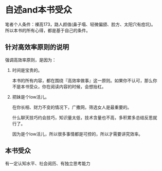 # 自述and本书受众

笔者个人条件：裸高173，路人颜值(鼻子塌、轻微偏颌、脸方、太阳穴有痘坑)。所以本书的所有心得，都是基于自己的条件。

## 针对高效率原则的说明

强调高效率原则，是因为：

1.  时间是宝贵的。

    本书的所有内容，都在围绕『高效率做事』这一原则。如果你不认可，那么你不是本书受众，你在阅读内容的时候，会想抬杠。
2.  把妹是个low活儿。

    在你长相、财力不变的情况下，广撒网，筛选女人是最重要的。

    什么聊天技巧约会技巧，知识量太低，技术含量也不高，多积累多总结反思就行了。

    因为是个low活儿，所以很多事情都是可控的，所以才需要讲究效率。

## 本书受众

有一定认知水平、社会阅历、有独立思考能力



